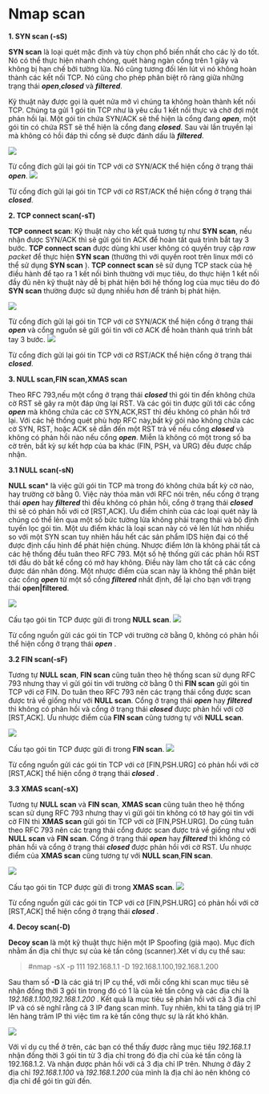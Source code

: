 # Nmap scan

**1. SYN scan (-sS)**

**SYN scan** là loại quét mặc định và tùy chọn phổ biến nhất cho các lý do tốt. Nó có thể thực hiện nhanh chóng, quét hàng ngàn cổng trên 1 giây và không bị hạn chế bởi tường lửa. Nó cũng tương đối lén lút vì nó không hoàn thành các kết nối TCP. Nó cũng cho phép phân biệt rõ ràng giữa những trạng thái ***open***,***closed*** và ***filtered***.

Kỹ thuật này được gọi là quét nửa mở vì chúng ta không hoàn thành kết nối TCP. Chúng ta gửi 1 gói tin TCP như là yêu cầu 1 kết nối thực và chờ đợi một phản hồi lại. Một gói tin chứa SYN/ACK sẽ thể hiện là cổng đang ***open***, một gói tin có chứa RST sẽ thể hiện là cổng đang ***closed***. Sau vài lần truyền lại mà không có hồi đáp thì cổng sẽ được đánh dấu là ***filtered***. 
  
<img src="http://i.imgur.com/ifSO6YW.png">

Từ cổng đích gửi lại gói tin TCP với cờ SYN/ACK thể hiện cổng ở trạng thái ***open***.
<img src="http://imgur.com/021sAbc.png">

Từ cổng đích gửi lại gói tin TCP với cờ RST/ACK thể hiện cổng ở trạng thái ***closed***.

**2. TCP connect scan(-sT)**

**TCP connect scan**: Kỹ thuật này cho kết quả tương tự như **SYN scan**, nếu nhận được SYN/ACK thì sẽ gửi gói tin ACK để hoàn tất quá trình bắt tay 3 bước. **TCP connect scan** được dùng khi user không có quyền truy cập *raw packet* để thực hiện **SYN scan** (thường thì với quyền root trên linux mới có thể sử dụng **SYN scan** ). **TCP connect scan** sẽ sử dụng TCP stack của hệ điều hành để tạo ra 1 kết nối bình thường với mục tiêu, do thực hiện 1 kết nối đầy đủ nên kỹ thuật này dễ bị phát hiện bởi hệ thống log của mục tiêu do đó **SYN scan** thường được sử dụng nhiều hơn để tránh bị phát hiện.

<img src="http://imgur.com/KM4CkzQ.png">

Từ cổng đích gửi lại gói tin TCP với cờ SYN/ACK thể hiện cổng ở trạng thái ***open*** và cổng nguồn sẽ gửi gói tin với cờ ACK để hoàn thành quá trình bắt tay 3 bước.
<img src="http://imgur.com/sVnjT93.png">

Từ cổng đích gửi lại gói tin TCP với cờ RST/ACK thể hiện cổng ở trạng thái ***closed***.

**3. NULL scan,FIN scan,XMAS scan**

Theo RFC 793,nếu một cổng ở trạng thái ***closed*** thì gói tin đến không chứa cờ RST sẽ gây ra một đáp ứng lại RST. Và các gói tin được gửi tới các cổng ***open*** mà không chứa các cờ SYN,ACK,RST thì đều không có phản hổi trở lại. Với các hệ thống quét phù hợp RFC này,bất kỳ gói nào không chứa các cờ SYN, RST, hoặc ACK sẽ dẫn đến một RST trả về nếu cổng ***closed*** và không có phản hồi nào nếu cổng ***open***. Miễn là không có một trong số ba cờ trên, bất kỳ sự kết hợp của ba khác (FIN, PSH, và URG) đều được chấp nhận.

**3.1 NULL scan(-sN)**

**NULL scan*** là việc gửi gói tin TCP mà trong đó không chứa bất kỳ cờ nào, hay trường cờ bằng 0. Việc này thỏa mãn với RFC nói trên, nếu cổng ở trạng thái ***open*** hay ***filtered*** thì đều không có phản hồi, cổng ở trạng thái ***closed*** thì sẽ có phản hồi với cờ [RST,ACK]. Ưu điểm chính của các loại quét này là chúng có thể lẻn qua một số bức tường lửa không phải trạng thái và bộ định tuyến lọc gói tin. Một ưu điểm khác là loại scan này có vẻ lén lút hơn nhiều so với một SYN scan tuy nhiên hầu hết các sản phẩm IDS hiện đại có thể được định cấu hình để phát hiện chúng. Nhược điểm lớn là không phải tất cả các hệ thống đều tuân theo RFC 793. Một số hệ thống gửi các phản hồi RST tới đầu dò bất kể cổng có mở hay không. Điều này làm cho tất cả các cổng được dán nhãn đóng. Một nhược điểm của scan này là không thể phân biệt các cổng ***open*** từ một số cổng ***filtered*** nhất định, để lại cho bạn với trạng thái **open|filtered**.

<img src="http://i.imgur.com/CgsIvTa.png">

Cấu tạo gói tin TCP được gửi đi trong **NULL scan**.
<img src="http://imgur.com/rLG8sVE.png">

Từ cổng nguồn gửi các gói tin TCP với trường cờ bằng 0, không có phản hồi thể hiện cổng ở trạng thái ***open*** .

**3.2 FIN scan(-sF)**

Tương tự **NULL scan**, **FIN scan** cũng tuân theo hệ thống scan sử dụng RFC 793 nhưng thay vì gửi gói tin với trường cờ bằng 0 thì **FIN scan** gửi gói tin TCP với cờ FIN. Do tuân theo RFC 793 nên các trạng thái cổng được scan được trả về giống như với **NULL scan**. Cổng ở trạng thái ***open*** hay ***filtered*** thì không có phản hồi và cổng ở trạng thái ***closed*** được phản hồi với cờ [RST,ACK]. Ưu nhược điểm của **FIN scan** cũng tương tự với **NULL scan**.

<img src="http://imgur.com/caP8POe.png">

Cấu tạo gói tin TCP được gửi đi trong **FIN scan**.
<img src="http://imgur.com/9Dd6noh.png">

Từ cổng nguồn gửi các gói tin TCP với cờ [FIN,PSH.URG] có phản hồi với cờ [RST,ACK] thể hiện cổng ở trạng thái ***closed*** .

**3.3 XMAS scan(-sX)**

Tương tự **NULL scan** và **FIN scan**, **XMAS scan** cũng tuân theo hệ thống scan sử dụng RFC 793 nhưng thay vì gửi gói tin không có tờ hay gói tin với cờ FIN thì **XMAS scan** gửi gói tin TCP với cờ [FIN,PSH.URG]. Do cũng tuân theo RFC 793 nên các trạng thái cổng được scan được trả về giống như với **NULL scan** và **FIN scan**. Cổng ở trạng thái ***open*** hay ***filtered*** thì không có phản hồi và cổng ở trạng thái ***closed*** được phản hồi với cờ RST. Ưu nhược điểm của **XMAS scan** cũng tương tự với **NULL scan**,**FIN scan**.

<img src="http://imgur.com/4zzJD9H.png">

Cấu tạo gói tin TCP được gửi đi trong **XMAS scan**.
<img src="http://imgur.com/MEsMg3F.png">

Từ cổng nguồn gửi các gói tin TCP với cờ [FIN,PSH.URG] có phản hồi với cờ [RST,ACK] thể hiện cổng ở trạng thái ***closed*** .

**4. Decoy scan(-D)**

**Decoy scan** là một kỹ thuật thực hiện một IP Spoofing (giả mạo). Mục đích nhằm ấn địa chỉ thực sự của kẻ tấn công (scanner).Xét ví dụ cụ thể sau: 

>#nmap -sX -p 111 192.168.1.1 -D 192.168.1.100,192.168.1.200

Sau tham số **-D** là các giá trị IP cụ thể, với mỗi cổng khi scan mục tiêu sẽ nhận đồng thời 3 gói tin trong đó có 1 là của kẻ tấn công và các địa chỉ là *192.168.1.100,192.168.1.200* . Kết quả là mục tiêu sẽ phản hồi với cả 3 địa chỉ IP và có sẽ nghĩ rằng cả 3 IP đang scan mình. Tuy nhiên, khi ta tăng giá trị IP lên hàng trăm IP thì việc tìm ra kẻ tấn công thực sự là rất khó khăn.

<img src="http://imgur.com/U2KtKod.png">

Với ví dụ cụ thể ở trên, các bạn có thể thấy được rằng mục tiêu *192.168.1.1* nhận đồng thời 3 gói tin từ 3 địa chỉ trong đó địa chỉ của kẻ tấn công là 192.168.1.2. Và nhận được phản hồi với cả 3 địa chỉ IP trên. Nhưng ở đây 2 địa chỉ *192.168.1.100* và *192.168.1.200* của mình là địa chỉ ảo nên không có địa chỉ để gói tin gửi đến.



